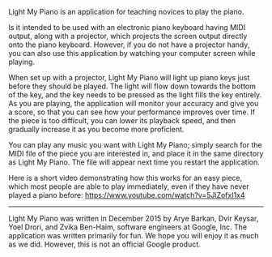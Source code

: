 Light My Piano is an application for teaching novices to play the piano.

Is it intended to be used with an electronic piano keyboard having MIDI output,
along with a projector, which projects the screen output directly onto the piano
keyboard. However, if you do not have a projector handy, you can also use this
application by watching your computer screen while playing.

When set up with a projector, Light My Piano will light up piano keys just
before they should be played. The light will flow down towards the bottom of the
key, and the key needs to be pressed as the light fills the key entirely.
As you are playing, the application will monitor your accuracy and give you a
score, so that you can see how your performance improves over time. If the piece
is too difficult, you can lower its playback speed, and then gradually increase
it as you become more proficient.

You can play any music you want with Light My Piano; simply search for the MIDI
file of the piece you are interested in, and place it in the same directory as
Light My Piano. The file will appear next time you restart the application.

Here is a short video demonstrating how this works for an easy piece, which most
people are able to play immediately, even if they have never played a piano
before:
https://www.youtube.com/watch?v=5JiZofxI1x4

---

Light My Piano was written in December 2015 by
Arye Barkan, Dvir Keysar, Yoel Drori, and Zvika Ben-Haim,
software engineers at Google, Inc.
The application was written primarily for fun.
We hope you will enjoy it as much as we did.
However, this is not an official Google product.
